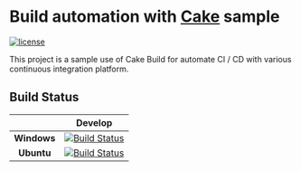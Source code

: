 # Build automation with [Cake](https://cakebuild.net/) sample
[![license][fossastatusicon]][fossastatuslink]

This project is a sample use of Cake Build for automate CI / CD with various continuous integration platform.

[fossastatusicon]: https://app.fossa.com/api/projects/git%2Bgithub.com%2Fnicolabiancolini%2Fhello-cake.svg?type=shield
[fossastatuslink]: https://app.fossa.com/projects/git%2Bgithub.com%2Fnicolabiancolini%2Fhello-cake?ref=badge_shield

## Build Status
|                               | __Develop__ |
|:-----------------------------:|:-----------:|
| __Windows__                   | [![Build Status](https://dev.azure.com/nicolabiancolini/HelloCakeMeetup/_apis/build/status/nicolabiancolini.hello-cake-meetup?branchName=master&jobName=Windows%20Agent)](https://dev.azure.com/nicolabiancolini/HelloCakeMeetup/_build/latest?definitionId=6&branchName=master) |
| __Ubuntu__                    | [![Build Status](https://dev.azure.com/nicolabiancolini/HelloCakeMeetup/_apis/build/status/nicolabiancolini.hello-cake-meetup?branchName=master&jobName=Ubuntu%20Agent)](https://dev.azure.com/nicolabiancolini/HelloCakeMeetup/_build/latest?definitionId=6&branchName=master) |

